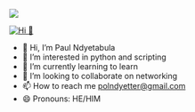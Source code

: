 ![](https://komarev.com/ghpvc/?username=paulndyeta&color=ffe4b5)

[![Hi 👋](https://user-images.githubusercontent.com/74038190/212750672-2f3f2b50-c84f-4ed8-a60a-849ae69ff9df.gif)](https://bio.link/paulndyeta)
- 👋 Hi, I’m Paul Ndyetabula
- 👀 I’m interested in python and scripting
- 🌱 I’m currently learning to learn
- 💞️ I’m looking to collaborate on networking
- 📫 How to reach me polndyetter@gmail.com
- 😄 Pronouns: HE/HIM
  

<!---
paulndyeta/paulndyeta is a ✨ special ✨ repository because its `README.md` (this file) appears on your GitHub profile.
You can click the Preview link to take a look at your changes.
--->
